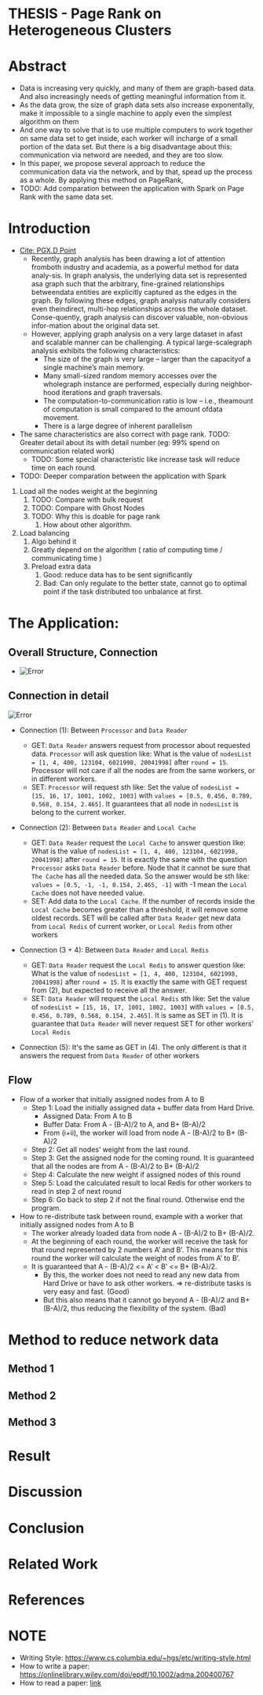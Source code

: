 THESIS - Page Rank on Heterogeneous Clusters
=====

# Abstract
<!-- Key points -->
+ Data is increasing very quickly, and many of them are graph-based data. And also increasingly needs of getting meaningful information from it.
+ As the data grow, the size of graph data sets also increase exponentally, make it impossible to a single machine to apply even the simplest algorithm on them
+ And one way to solve that is to use multiple computers to work together on same data set to get inside, each worker will incharge of a small portion of the data set. But there is a big disadvantage about this: communication via netword are needed, and they are too slow.
+ In this paper, we propose several approach to reduce the communication data via the network, and by that, spead up the process as a whole. By applying this method on PageRank, 
+ TODO: Add comparation between the application with Spark on Page Rank with the same data set.


# Introduction

+ [Cite: PGX.D Point](../paper/PGX.D.pdf)
  + Recently, graph analysis has been drawing a lot of attention fromboth industry and academia, as a powerful method for data analy-sis.   In  graph  analysis,  the  underlying  data  set  is  represented  asa graph such that the arbitrary, fine-grained relationships betweendata entities are explicitly captured as the edges in the graph.  By following these edges, graph analysis naturally considers even theindirect, multi-hop relationships across the whole dataset.  Conse-quently, graph analysis can discover valuable, non-obvious infor-mation about the original data set.
  + However,  applying graph analysis on a very large dataset in afast and scalable manner can be challenging.  A typical large-scalegraph analysis exhibits the following characteristics:
    + The size of the graph is very large – larger than the capacityof a single machine’s main memory.
    + Many small-sized random memory accesses over the wholegraph  instance  are  performed,  especially  during  neighbor-hood iterations and graph traversals.
    + The  computation-to-communication  ratio  is  low  –  i.e.,  theamount of computation is small compared to the amount ofdata movement.
    + There is a large degree of inherent parallelism
+ The same characteristics are also correct with page rank. TODO: Greater detail about its with detail number  (eg: 99% spend on communication related work)
  + TODO: Some special characteristic like increase task will reduce time on each round.
+ TODO: Deeper comparation between the application with Spark

<!-- Write down method that use in the application here, and also general number how much faster -->
<!-- Consider to move some points to method instead of introduction -->
1. Load all the nodes weight at the beginning
   1. TODO: Compare with bulk request
   2. TODO: Compare with Ghost Nodes 
   3. TODO: Why this is doable for page rank
      1. How about other algorithm.
2. Load balancing
   1. Algo behind it
   2. Greatly depend on the algorithm ( ratio of computing time / communicating time )
   3. Preload extra data
      1. Good: reduce data has to be sent significantly
      2. Bad: Can only regulate to the better state, cannot go to optimal point if the task distributed too unbalance at first.

# The Application: <!-- Explain the process flow in detail, with example -->

## Overall Structure, Connection

+ ![Error](./images/4workers.png)

## Connection in detail

![Error](./images/1worker.png)

<!-- TODO: Simplify following explanation -->
+ Connection (1): Between `Processor` and `Data Reader`
  + GET: `Data Reader` answers request from processor about requested data. `Processor` will ask question like: What is the value of ```nodesList = [1, 4, 400, 123104, 6021998, 20041998]``` after ```round = 15```. Processor will not care if all the nodes are from the same workers, or in different workers.
  + SET: `Processor` will request sth like: Set the value of  ```nodesList = [15, 16, 17, 1001, 1002, 1003]``` with ```values = [0.5, 0.456, 0.789, 0.568, 0.154, 2.465]```. It guarantees that all node in `nodesList` is belong to the current worker.

+ Connection (2):  Between `Data Reader` and `Local Cache`
  + GET: `Data Reader` request the `Local Cache` to answer question like: What is the value of ```nodesList = [1, 4, 400, 123104, 6021998, 20041998]``` after ```round = 15```. It is exactly the same with the question `Processor` asks `Data Reader` before. Node that it cannot be sure that `The Cache` has all the needed data. So the answer would be sth like: ```values = [0.5, -1, -1, 0.154, 2.465, -1]``` with -1 mean the `Local Cache` does not have needed value.
  + SET: Add data to the `Local Cache`. If the number of records inside the `Local Cache` becomes greater than a threshold, it will remove some oldest records. SET will be called after `Data Reader` get new data from `Local Redis` of current worker, or `Local Redis` from other workers

+ Connection (3 + 4): Between `Data Reader` and `Local Redis`
  + GET: `Data Reader` request the `Local Redis` to answer question like: What is the value of ```nodesList = [1, 4, 400, 123104, 6021998, 20041998]``` after ```round = 15```. It is exactly the same with GET request from (2), but expected to receive all the answer.
  + SET: `Data Reader` will request the `Local Redis` sth like: Set the value of  ```nodesList = [15, 16, 17, 1001, 1002, 1003]``` with ```values = [0.5, 0.456, 0.789, 0.568, 0.154, 2.465]```. It is same as SET in (1). It is guarantee that `Data Reader` will never request SET for other workers' `Local Redis`

+ Connection (5): It's the same as GET in (4). The only different is that it answers the request from `Data Reader` of other workers

## Flow

+ Flow of a worker that initially assigned nodes from A to B
  + Step 1: Load the initially  assigned data + buffer data from Hard Drive.
    + Assigned Data: From A to B    
    + Buffer Data: From A - (B-A)/2 to A, and B+ (B-A)/2
    + From (i+ii), the worker will load from node A - (B-A)/2 to B+ (B-A)/2
  + Step 2: Get all nodes’ weight from the last round. 
  + Step 3: Get the assigned node for the coming round. It is guaranteed that all the nodes are from A - (B-A)/2 to B+ (B-A)/2
  + Step 4: Calculate the new weight if assigned nodes of this round
  + Step 5: Load the calculated result to local Redis for other workers to read in step 2 of next round
  + Step 6: Go back to step 2 if not the final round. Otherwise end the program.
+ How to re-distribute task between round, example with a worker that initially assigned nodes from A to B
  + The worker already loaded data from node A - (B-A)/2 to B+ (B-A)/2. 
  + At the beginning of each round, the worker will receive the task for that round represented by 2 numbers A’ and B’. This means for this round the worker will calculate the weight of nodes from  A’ to B’.
  + It is guaranteed that A - (B-A)/2 <= A’ < B’ <= B+ (B-A)/2. 
    + By this, the worker does not need to read any new data from Hard Drive or have to ask other workers.  => re-distribute tasks is very easy and fast. (Good)
    + But this also means that it cannot go beyond A - (B-A)/2 and B+ (B-A)/2, thus reducing the flexibility of the system. (Bad)

# Method to reduce network data <!-- Deeper info about each method. Check the method in Introduction -->

## Method 1

## Method 2

## Method 3

# Result
<!-- Compare with existing framework -->
<!-- Compare the application with and without each method -->

# Discussion
<!-- ???  -->

# Conclusion
<!-- ???  -->

# Related Work
<!-- ???  -->

# References
<!-- ???  -->

# NOTE

+ Writing Style: https://www.cs.columbia.edu/~hgs/etc/writing-style.html
+ How to write a paper: https://onlinelibrary.wiley.com/doi/epdf/10.1002/adma.200400767
+ How to read a paper: [link](../paper/HowtoReadPaper.pdf)